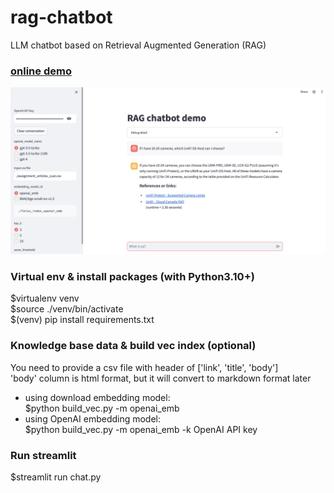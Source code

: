 # rag-chatbot
LLM chatbot based on Retrieval Augmented Generation (RAG)

### [online demo](https://rag-chatbot.streamlit.app/)
![Link Name](./assets/chat.png)

### Virtual env & install packages (with Python3.10+)  
$virtualenv venv  
$source ./venv/bin/activate  
$(venv) pip install requirements.txt  

### Knowledge base data & build vec index (optional)
You need to provide a csv file with header of ['link', 'title', 'body']  
'body' column is html format, but it will convert to markdown format later  
* using download embedding model:  
$python build_vec.py -m openai_emb  
* using OpenAI embedding model:  
$python build_vec.py -m openai_emb -k OpenAI API key  

### Run streamlit
$streamlit run chat.py  
